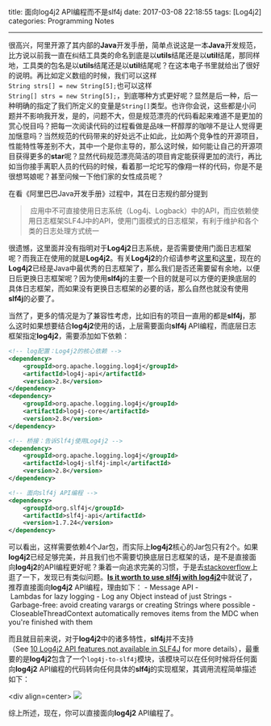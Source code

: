title: 面向log4j2 API编程而不是slf4j
date: 2017-03-08 22:18:55
tags: [Log4j2]
categories: Programming Notes

---

很高兴，阿里开源了其内部的**Java**开发手册，简单点说这是一本**Java**开发规范，比方说以前我一直在纠结工具类的命名到底是以**utils**结尾还是以**util**结尾，那同样地，工具类的包名是以**utils**结尾还是以**util**结尾呢？在这本电子书里就给出了很好的说明。再比如定义数组的时候，我们可以这样`String strs[] = new String[5];`也可以这样`String[] strs = new String[5];`，到底哪种方式更好呢？显然是后一种，后一种明确的指定了我们所定义的变量是`String[]`类型。也许你会说，这些都是小问题并不影响我开发，是的，问题不大，但是规范漂亮的代码看起来难道不是更加的赏心悦目吗？把每一次阅读代码的过程看做是品味一杯醇厚的咖啡不是让人觉得更加惬意吗？当然规范的代码带来的好处远不止如此，比如两个竞争性的开源项目，性能特性等差别不大，其中一个是你主导的，那么这时候，如何能让自己的开源项目获得更多的**star**呢？显然代码规范漂亮简洁的项目肯定能获得更加的流行，再比如当你接手离职人员的代码的时候，看着那一坨坨写的像翔一样的代码，你是不是很想骂娘呢？甚至问候一下他们家的女性成员呢？

在看《阿里巴巴Java开发手册》过程中，其在日志规约部分提到
> 应用中不可直接使用日志系统（Log4j、Logback）中的API，而应依赖使用日志框架SLF4J中的API，使用门面模式的日志框架，有利于维护和各个类的日志处理方式统一

很遗憾，这里面并没有指明对于**Log4j2**日志系统，是否需要使用门面日志框架呢？而我正在使用的就是**Log4j2**。有关**Log4j2**的介绍请参考[这里](http://www.importnew.com/3046.html)和[这里](https://logging.apache.org/log4j/2.x/)，现在的**Log4j2**已经是Java中最优秀的日志框架了，那么我们是否还需要留有余地，以便日后更换日志框架呢？因为使用**slf4j**的主要一个目的就是可以方便的更换底层的具体日志框架，而如果没有更换日志框架的必要的话，那么自然也就没有使用**slf4j**的必要了。

当然了，更多的情况是为了兼容性考虑，比如旧有的项目一直用的都是**slf4j**，那么这时如果想要结合**log4j2**使用的话，上层需要面向**slf4j** API编程，而底层日志框架指定**log4j2**，需要添加如下依赖：

```xml
<!-- log配置：Log4j2的核心依赖 -->
<dependency>
    <groupId>org.apache.logging.log4j</groupId>
    <artifactId>log4j-api</artifactId>
    <version>2.8</version>
</dependency>
<dependency>
    <groupId>org.apache.logging.log4j</groupId>
    <artifactId>log4j-core</artifactId>
    <version>2.8</version>
</dependency>

<!-- 桥接：告诉Slf4j使用Log4j2 -->
<dependency>
    <groupId>org.apache.logging.log4j</groupId>
    <artifactId>log4j-slf4j-impl</artifactId>
    <version>2.8</version>
</dependency>

<!-- 面向slf4j API编程 -->
<dependency>
    <groupId>org.slf4j</groupId>
    <artifactId>slf4j-api</artifactId>
    <version>1.7.24</version>
</dependency>
```

可以看出，这样需要依赖4个Jar包，而实际上**log4j2**核心的Jar包只有2个。如果**log4j2**已经足够完美，并且我们也不需要切换底层日志框架的话，是不是直接面向**log4j2**的API编程更好呢？秉着一向追求完美的习惯，于是去[stackoverflow](http://stackoverflow.com)上逛了一下，发现已有类似问题。[**Is it worth to use slf4j with log4j2**](http://stackoverflow.com/questions/41498021/is-it-worth-to-use-slf4j-with-log4j2)中就说了，推荐直接面向**log4j2** API编程，理由如下：
- Message API
- Lambdas for lazy logging
- Log any Object instead of just Strings
- Garbage-free: avoid creating varargs or creating Strings where possible
- CloseableThreadContext automatically removes items from the MDC when you're finished with them

而且就目前来说，对于**log4j2**中的诸多特性，**slf4j**并不支持（See [10 Log4j2 API features not available in SLF4J](http://stackoverflow.com/questions/41633278/can-we-use-all-features-of-log4j2-if-we-use-it-along-with-slf4j-api/41635246#41635246) for more details），最重要的是**log4j2**包含了一个`log4j-to-slf4j`模块，该模块可以在任何时候将任何面向**log4j2** API编程的代码转向任何具体的**slf4j**的实现框架，其调用流程简单描述如下：

<div align=center>
![](http://7xig3q.com1.z0.glb.clouddn.com/log4j2_API_slf4j.png)
</div>


综上所述，现在，你可以直接面向**log4j2** API编程了。
